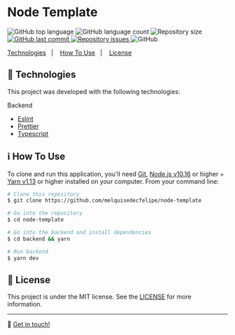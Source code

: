 <h1>Node Template</h1>

<p>
  <img alt="GitHub top language" src="https://img.shields.io/github/languages/top/melquisedecfelipe/node-template.svg">

  <img alt="GitHub language count" src="https://img.shields.io/github/languages/count/melquisedecfelipe/node-template.svg">

  <img alt="Repository size" src="https://img.shields.io/github/repo-size/melquisedecfelipe/node-template.svg">

  <a href="https://github.com/melquisedecfelipe/node-template/commits/master">
    <img alt="GitHub last commit" src="https://img.shields.io/github/last-commit/melquisedecfelipe/node-template.svg">
  </a>

  <a href="https://github.com/melquisedecfelipe/node-template/issues">
    <img alt="Repository issues" src="https://img.shields.io/github/issues/melquisedecfelipe/node-template.svg">
  </a>

  <img alt="GitHub" src="https://img.shields.io/github/license/melquisedecfelipe/node-template.svg">
</p>

<p>
  <a href="#rocket-technologies">Technologies</a>&nbsp;&nbsp;&nbsp;|&nbsp;&nbsp;&nbsp;
  <a href="#information_source-how-to-use">How To Use</a>&nbsp;&nbsp;&nbsp;|&nbsp;&nbsp;&nbsp;
  <a href="#memo-license">License</a>
</p>

## :rocket: Technologies

This project was developed with the following technologies:

Backend

- [Eslint](https://eslint.org/)
- [Prettier](https://prettier.io/)
- [Typescript](https://www.typescriptlang.org/)

## :information_source: How To Use

To clone and run this application, you'll need [Git](https://git-scm.com), [Node.js v10.16](https://nodejs.org/) or higher + [Yarn v1.13](https://yarnpkg.com/) or higher installed on your computer. From your command line:

```bash
# Clone this repository
$ git clone https://github.com/melquisedecfelipe/node-template

# Go into the repository
$ cd node-template

# Go into the backend and install dependencies
$ cd backend && yarn

# Run backend
$ yarn dev
```

## :memo: License

This project is under the MIT license. See the [LICENSE](https://github.com/melquisedecfelipe/node-template/blob/master/LICENSE) for more information.

---

:wave: [Get in touch!](https://www.linkedin.com/in/melquisedecfelipe/)
